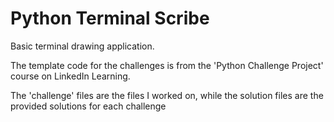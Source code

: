 # Python Terminal Scribe
Basic terminal drawing application.

The template code for the challenges is from the 'Python Challenge Project' course on LinkedIn Learning.

The 'challenge' files are the files I worked on, while the solution files are the provided solutions for each challenge
